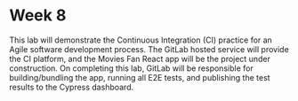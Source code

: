 # Week 8

This lab will demonstrate the Continuous Integration (CI) practice for an Agile software development process. The GitLab hosted service will provide the CI platform, and the Movies Fan React app will be the project under construction. On completing this lab, GitLab will be responsible for building/bundling the app, running all E2E tests, and publishing the test results to the Cypress dashboard.

